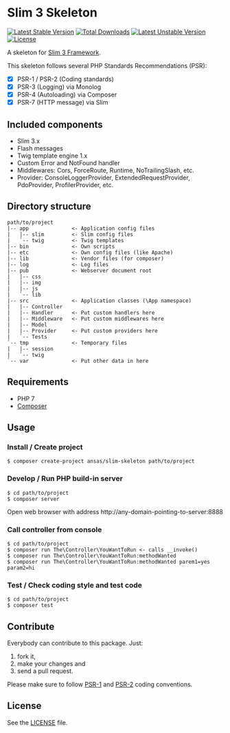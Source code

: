 # Slim 3 Skeleton

[![Latest Stable Version](https://poser.pugx.org/ansas/slim-skeleton/v/stable)](https://packagist.org/packages/ansas/slim-skeleton)
[![Total Downloads](https://poser.pugx.org/ansas/slim-skeleton/downloads)](https://packagist.org/packages/ansas/slim-skeleton)
[![Latest Unstable Version](https://poser.pugx.org/ansas/slim-skeleton/v/unstable)](https://packagist.org/packages/ansas/slim-skeleton)
[![License](https://poser.pugx.org/ansas/slim-skeleton/license)](https://packagist.org/packages/ansas/slim-skeleton)

A skeleton for [Slim 3 Framework](http://slimframework.com/).

This skeleton follows several PHP Standards Recommendations (PSR):
- [x] PSR-1 / PSR-2 (Coding standards)
- [x] PSR-3 (Logging) via Monolog
- [x] PSR-4 (Autoloading) via Composer
- [x] PSR-7 (HTTP message) via Slim

## Included components
* Slim 3.x
* Flash messages
* Twig template engine 1.x
* Custom Error and NotFound handler
* Middlewares: Cors, ForceRoute, Runtime, NoTrailingSlash, etc.
* Provider: ConsoleLoggerProvider, ExtendedRequestProvider, PdoProvider, ProfilerProvider, etc.

## Directory structure
```
path/to/project
|-- app              <- Application config files
|   |-- slim         <- Slim config files
|   `-- twig         <- Twig templates
|-- bin              <- Own scripts
|-- etc              <- Own config files (like Apache)
|-- lib              <- Vendor files (for composer)
|-- log              <- Log files
|-- pub              <- Webserver document root
|   |-- css
|   |-- img
|   |-- js
|   `-- lib
|-- src              <- Application classes (\App namespace)
|   |-- Controller
|   |-- Handler      <- Put custom handlers here
|   |-- Middleware   <- Put custom middlewares here
|   |-- Model
|   |-- Provider     <- Put custom providers here
|   `-- Tests
`-- tmp              <- Temporary files
|   |-- session
|   `-- twig
`-- var              <- Put other data in here

```

## Requirements

* PHP 7
* [Composer](https://getcomposer.org/)

## Usage

### Install / Create project

```shell
$ composer create-project ansas/slim-skeleton path/to/project
```

### Develop / Run PHP build-in server

```shell
$ cd path/to/project
$ composer server
```
Open web browser with address http://any-domain-pointing-to-server:8888

### Call controller from console

```shell
$ cd path/to/project
$ composer run The\Controller\YouWantToRun <- calls __invoke()
$ composer run The\Controller\YouWantToRun:methodWanted
$ composer run The\Controller\YouWantToRun:methodWanted parem1=yes param2=hi
```

### Test / Check coding style and test code

```shell
$ cd path/to/project
$ composer test
```

## Contribute

Everybody can contribute to this package. Just:

1. fork it, 
2. make your changes and 
3. send a pull request.

Please make sure to follow [PSR-1](https://github.com/php-fig/fig-standards/blob/master/accepted/PSR-1-basic-coding-standard.md) and [PSR-2](https://github.com/php-fig/fig-standards/blob/master/accepted/PSR-2-coding-style-guide.md) coding conventions.


## License

See the [LICENSE](LICENSE) file.
